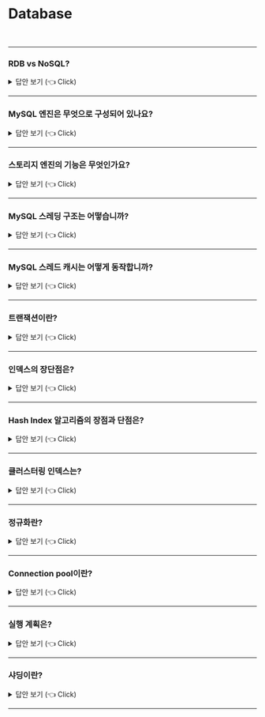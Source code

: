 # Database
<br>

-----------------------
### RDB vs NoSQL?

<details>
   <summary> 답안 보기 (👈 Click)</summary>
<br />

+ RDB
    - RDB는 테이블 형식의 고정된 스키마를 제공합니다. 
    - RDB는 테이블 간 Join문을 제공합니다.
    - RDB는 트랜잭션 기능을 제공합니다.
    - RDB는 엄격한 Schama로 데이터 중복이 없기 때문에 update가 많은 경우에 유리합니다. 
    - RDB는 Scale-up에 유리합니다. 

+ NoSQL
    - NoSQL은 다양한 형식으로 저장됩니다.(ex) Key-value, Graph-based, Column-based 등)
    - NoSQL은 일반적으로 Join문을 제공하지 않습니다. 
    - NoSQL은 일반적으로 트랜잭션 기능을 제공하지 않습니다. 
    - NoSQL은 빠른 읽기 성능을 가지고 있으므로, 일반적으로 많은 데이터를 읽는 서비스에 유리합니다. 
    - NoSQL은 Scale-out에 유리합니다. 

</details>

-----------------------

### MySQL 엔진은 무엇으로 구성되어 있나요?

<details>
   <summary> 답안 보기 (👈 Click)</summary>
<br />

+ MySQL 엔진은 클라이언트로부터의 접속 및 쿼리 요청을 처리하는 커넥션 핸들러, <br> 
  SQL 파서 및 전처리기,<br>
  쿼리의 최적화된 실행을 위한 옵티마이저가 중심을 이룹니다. 

</details>

-----------------------

### 스토리지 엔진의 기능은 무엇인가요?

<details>
   <summary> 답안 보기 (👈 Click)</summary>
<br />

+ 스토리지 엔진은 실제 데이터를 디스크 스토리지에 저장하거나, <br>
  디스크 스토리지로부터 데이터를 읽어오는 부분을 전담합니다. <br>
  MySQL 서버에서 MySQL 엔진은 하나지만, 스토리지 엔진은 여러 개를 동시에 사용할 수 있습니다. <br> 
  각 스토리지 엔진은 성능 향상을 위해 InnoDB 버퍼 풀(InnoDB 스토리지 엔진), 키 캐시(MyISAM 스토리지 엔진) <br>
  과 같은 기능을 내장하고 있습니다.  
   

</details>

-----------------------


### MySQL 스레딩 구조는 어떻습니까?

<details>
   <summary> 답안 보기 (👈 Click)</summary>
<br />

+ MySQL 서버는 프로세스 기반이 아니라 스레드 기반으로 동작하며, <br>
  크게 포그라운드(Foreground) 스레드와 백그라운드(Background) 스레드로 구분할 수 있습니다. <br>
  백그라운드 스레드의 개수는 MySQL 서버의 설정 내용에 따라 가변적일 수 있습니다. <br> 
  포그라운드 스레드는 최소한 MySQL 서버에 접속된 클라이언트의 수만큼 존재하며, <br>
  주로 각 클라이언트 사용자가 요청하는 쿼리 문장을 처리합니다. <br> 
   
</details>

-----------------------

### MySQL 스레드 캐시는 어떻게 동작합니까?

<details>
   <summary> 답안 보기 (👈 Click)</summary>
<br />

+ 클라이언트사용자가 작업을 마치고, 커넥션을 종료하면 해당 커넥션을 담당하던 스레드는<br>
  다시 스레드 캐시(Thread Cache)로 되돌아갑니다.<br>
  이 때, 이미 스레드 캐시에 일정 개수 이상의 대기 중인 스레드가 있으면, <br>
  스레드 캐시에 넣지 않고 스레드를 종료시켜 일정 개수의 스레드만 스레드 캐시에 존재하게 합니다.<br>
  이 때, 스레드 캐시에 유지할 수 있는 최대 스레드 개수는 thread_cache_size 시스템 변수로 설정합니다. 
   
</details>

-----------------------

### 트랜잭션이란?

<details>
   <summary> 답안 보기 (👈 Click)</summary>
<br />

+ 

</details>

-----------------------

### 인덱스의 장단점은?

<details>
   <summary> 답안 보기 (👈 Click)</summary>
<br />

+ 장점
    - 인덱스는 일종의 색인으로서, 매우 빠른 검색을 가능하게 한다는 점이 장점입니다. 

+ 단점
    - 인덱스는 데이터를 업데이트하거나 삭제할 때, 매번 정렬을 해줘야 하므로,
      업데이트 및 삭제의 성능은 떨어질 수 있다는 단점이 있습니다. 

</details>

-----------------------
### Hash Index 알고리즘의 장점과 단점은?

<details>
   <summary> 답안 보기 (👈 Click)</summary>
<br />

-----------------------
+ 장점
    - Hash Index 알고리즘은 해시 값을 인덱싱하므로, 매우 빠른 검색을 지원합니다.  
+ 단점
    - 값을 변형하여 저장하므로, 전방(Prefix) 검색과 같은 것에 사용이 불가능합니다.
</details>

-----------------------

### 클러스터링 인덱스는?

<details>
   <summary> 답안 보기 (👈 Click)</summary>
<br />

+ 프라이머리 키 값이 비슷한 레코드끼리 묶어서 저장하는 것을 클러스터링 인덱스라고 표현합니다. <br>
  즉, 프라이머리 키 값에 의해 레코드의 저장 위치가 결정되며, 프라이머리 키 값이 변경된다면 <br>
  그 레코드의 물리적인 저장 위치도 바뀌어야 합니다. <br>
  클러스터링 인덱스는 테이블의 프라이머리 키에 대해서만 적용되는 내용이며, <br> 
  주로 비슷한 값들을 동시에 조회하는 경우가 많다는 점에 착안한 것입니다. <br>
</details>

-----------------------
### 정규화란?

<details>
   <summary> 답안 보기 (👈 Click)</summary>
<br />

+ 정규화란 하나의 릴레이션에 하나의 의미만 존재할 수 있도록 릴레이션을 분해해 나가는 과정을 의미합니다. <br> 
  반면, 비정규형은 하나의 튜플에서 속성을 입력되는 도메인 값으로 여러 개의 값이 들어와서, 원자성을 갖지 못하는 경우를 의미합니다. <br>
  제1 정규화란 원자값이 아닌 도메인을 분해하여 어떤 릴레이션 R에 속한 모든 도메인이 원자값으로만 설계하는 것을 의미합니다. <br> 
   
  제2 정규형은 어떤 릴레이션 R이 제1정규화에 속하고, 기본키에 속하지 않는 모든 속성이 기본키에 완전 함수적 종속이면 충족하는 정규화 <br> 
   
  제3 정규형은 어떤 릴레이션 R이 제2정규화에 속하고, 기본키에 속하지 않는 모든 속성이 기본키에 이행적 함수 종속이 아닌 상태의 관계 <br>  
</details>

-----------------------

### Connection pool이란?

<details>
   <summary> 답안 보기 (👈 Click)</summary>
<br />

+ 애플리케이션의 스레드에서 데이터베이스에 접근하기 위해 Connection이 필요함 <br>
  데이터베이스와 Connection 객체들을 미리 생성해 Pool에 저장해 두었다가, 클라이언트의 요청이 들어올때마다 <br>
  사용/반환하는 방식을 의미합니다.
   
  Connection Pool의 데이터베이스 접근 과정은 다음과 같습니다. <br>
  (1) 웹 컨테이너가 실행되면 데이터베이스와 연결된 Connection 객체들을 미리 생성해 Pool에 저장 <br>
  (2) 클라이언트 요청 시 Pool에서 Connection 객체를 가져와 데이터베이스 접근 
  (3) 요청 처리가 끝나면 사용된 Connection 객체를 다시 Pool에 반환
   
  Connection Pool의 장점은 다음과 같습니다.
  (1) 매 연결마다 Connection 객체를 생성/제거하는 비용이 감소합니다. 
  (2) 미리 생성된 Connection 객체를 사용하믈모 데이터베이스 접근 시간을 단축합니다. 
  (3) Connection 수를 제한해 부하를 조정할 수 있습니다. 
   
  Connection Pool의 단점은 다음과 같습니다. 
  (1) Connection 또한 객체이므로 메모리를 차지합니다. 
  (2) Connection 개수를 잘못 설정할 경우, 쓸모없는 Connection이 발생할 수 있습니다. 
   
  Connection이 부족할 경우 
  (1) 모든 Connection이 요청을 처리 중일 때, 해당 클라이언트의 요청을 대기 상태로 전환합니다.
  (2) Pool에 Connection 객체가 반환되면 순차적으로 요청을 처리합니다.  
</details>

-----------------------

### 실행 계획은?

<details>
   <summary> 답안 보기 (👈 Click)</summary> (작성중)
<br />

+ 
</details>

-----------------------

### 샤딩이란?

<details>
   <summary> 답안 보기 (👈 Click)</summary> (작성중)
<br />

+ 
</details>

-----------------------
